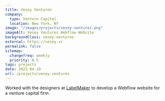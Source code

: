 ```yaml
---
title: Vesey Ventures
company:
  type: Venture Capital
  location: New York, NY
image: "/images/projects/vesey-ventures.png"
imageAlt: Vesey Ventures Webflow Website
backgroundClass: vesey-ventures
external: https://vesey.vc
permalink: false
sitemap:
  changefreq: weekly
  priority: 0.5
tags: projects
date: 2023-04-19
url: /projects/vesey-ventures
---
```


<p class="font-41">Worked with the designers at <a href="https://labelmaker.nyc">LabelMaker</a> to develop a Webflow website for a venture capital firm.</p>
